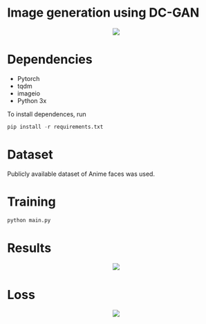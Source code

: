 # Image generation using DC-GAN
<p align="center"> 
<img src="https://user-images.githubusercontent.com/43647803/49303103-373da680-f50c-11e8-8f48-a1261134a6c9.png">
</p>


# Dependencies
* Pytorch   
* tqdm
* imageio
* Python 3x


To install dependences, run
```python
pip install -r requirements.txt 
```
# Dataset
Publicly available dataset of Anime faces was used.

# Training
```python
python main.py 
```
# Results
<p align="center"> 
<img src="https://github.com/imbibekk/DC_GAN/blob/master/plots/result.gif">
</p>

# Loss
<p align="center"> 
<img src="https://user-images.githubusercontent.com/43647803/48880234-d4d11000-ee52-11e8-970f-273d6f5038f2.gif">
</p>




